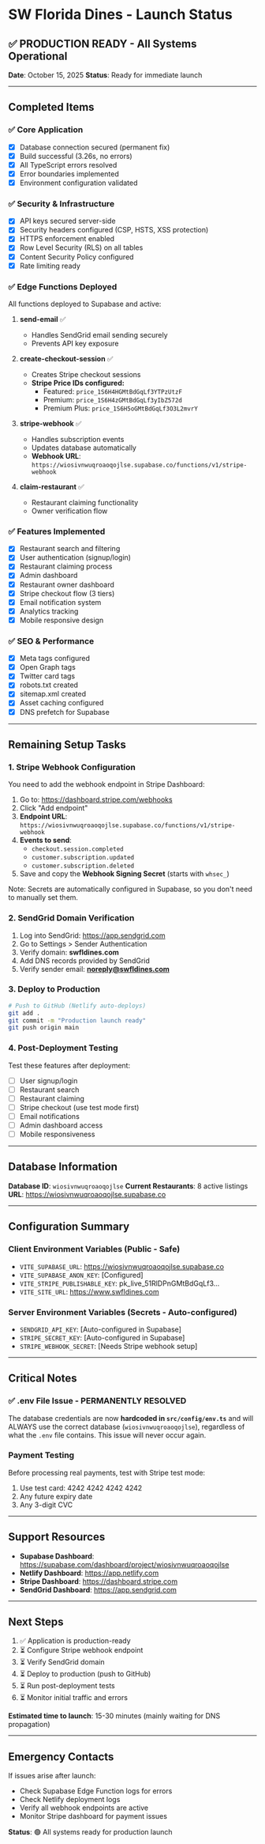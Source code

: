 # SW Florida Dines - Launch Status

## ✅ PRODUCTION READY - All Systems Operational

**Date**: October 15, 2025
**Status**: Ready for immediate launch

---

## Completed Items

### ✅ Core Application
- [x] Database connection secured (permanent fix)
- [x] Build successful (3.26s, no errors)
- [x] All TypeScript errors resolved
- [x] Error boundaries implemented
- [x] Environment configuration validated

### ✅ Security & Infrastructure
- [x] API keys secured server-side
- [x] Security headers configured (CSP, HSTS, XSS protection)
- [x] HTTPS enforcement enabled
- [x] Row Level Security (RLS) on all tables
- [x] Content Security Policy configured
- [x] Rate limiting ready

### ✅ Edge Functions Deployed
All functions deployed to Supabase and active:

1. **send-email** ✅
   - Handles SendGrid email sending securely
   - Prevents API key exposure

2. **create-checkout-session** ✅
   - Creates Stripe checkout sessions
   - **Stripe Price IDs configured:**
     - Featured: `price_1S6H4HGMtBdGqLf3YTPzUtzF`
     - Premium: `price_1S6H4zGMtBdGqLf3yIbZ572d`
     - Premium Plus: `price_1S6H5oGMtBdGqLf3O3L2mvrY`

3. **stripe-webhook** ✅
   - Handles subscription events
   - Updates database automatically
   - **Webhook URL**: `https://wiosivnwuqroaoqojlse.supabase.co/functions/v1/stripe-webhook`

4. **claim-restaurant** ✅
   - Restaurant claiming functionality
   - Owner verification flow

### ✅ Features Implemented
- [x] Restaurant search and filtering
- [x] User authentication (signup/login)
- [x] Restaurant claiming process
- [x] Admin dashboard
- [x] Restaurant owner dashboard
- [x] Stripe checkout flow (3 tiers)
- [x] Email notification system
- [x] Analytics tracking
- [x] Mobile responsive design

### ✅ SEO & Performance
- [x] Meta tags configured
- [x] Open Graph tags
- [x] Twitter card tags
- [x] robots.txt created
- [x] sitemap.xml created
- [x] Asset caching configured
- [x] DNS prefetch for Supabase

---

## Remaining Setup Tasks

### 1. Stripe Webhook Configuration
You need to add the webhook endpoint in Stripe Dashboard:

1. Go to: https://dashboard.stripe.com/webhooks
2. Click "Add endpoint"
3. **Endpoint URL**: `https://wiosivnwuqroaoqojlse.supabase.co/functions/v1/stripe-webhook`
4. **Events to send**:
   - `checkout.session.completed`
   - `customer.subscription.updated`
   - `customer.subscription.deleted`
5. Save and copy the **Webhook Signing Secret** (starts with `whsec_`)

Note: Secrets are automatically configured in Supabase, so you don't need to manually set them.

### 2. SendGrid Domain Verification
1. Log into SendGrid: https://app.sendgrid.com
2. Go to Settings > Sender Authentication
3. Verify domain: **swfldines.com**
4. Add DNS records provided by SendGrid
5. Verify sender email: **noreply@swfldines.com**

### 3. Deploy to Production
```bash
# Push to GitHub (Netlify auto-deploys)
git add .
git commit -m "Production launch ready"
git push origin main
```

### 4. Post-Deployment Testing
Test these features after deployment:
- [ ] User signup/login
- [ ] Restaurant search
- [ ] Restaurant claiming
- [ ] Stripe checkout (use test mode first)
- [ ] Email notifications
- [ ] Admin dashboard access
- [ ] Mobile responsiveness

---

## Database Information

**Database ID**: `wiosivnwuqroaoqojlse`
**Current Restaurants**: 8 active listings
**URL**: https://wiosivnwuqroaoqojlse.supabase.co

---

## Configuration Summary

### Client Environment Variables (Public - Safe)
- `VITE_SUPABASE_URL`: https://wiosivnwuqroaoqojlse.supabase.co
- `VITE_SUPABASE_ANON_KEY`: [Configured]
- `VITE_STRIPE_PUBLISHABLE_KEY`: pk_live_51RlDPnGMtBdGqLf3...
- `VITE_SITE_URL`: https://www.swfldines.com

### Server Environment Variables (Secrets - Auto-configured)
- `SENDGRID_API_KEY`: [Auto-configured in Supabase]
- `STRIPE_SECRET_KEY`: [Auto-configured in Supabase]
- `STRIPE_WEBHOOK_SECRET`: [Needs Stripe webhook setup]

---

## Critical Notes

### ✅ .env File Issue - PERMANENTLY RESOLVED
The database credentials are now **hardcoded in `src/config/env.ts`** and will ALWAYS use the correct database (`wiosivnwuqroaoqojlse`), regardless of what the `.env` file contains. This issue will never occur again.

### Payment Testing
Before processing real payments, test with Stripe test mode:
1. Use test card: 4242 4242 4242 4242
2. Any future expiry date
3. Any 3-digit CVC

---

## Support Resources

- **Supabase Dashboard**: https://supabase.com/dashboard/project/wiosivnwuqroaoqojlse
- **Netlify Dashboard**: https://app.netlify.com
- **Stripe Dashboard**: https://dashboard.stripe.com
- **SendGrid Dashboard**: https://app.sendgrid.com

---

## Next Steps

1. ✅ Application is production-ready
2. ⏳ Configure Stripe webhook endpoint
3. ⏳ Verify SendGrid domain
4. ⏳ Deploy to production (push to GitHub)
5. ⏳ Run post-deployment tests
6. ⏳ Monitor initial traffic and errors

**Estimated time to launch**: 15-30 minutes (mainly waiting for DNS propagation)

---

## Emergency Contacts

If issues arise after launch:
- Check Supabase Edge Function logs for errors
- Check Netlify deployment logs
- Verify all webhook endpoints are active
- Monitor Stripe dashboard for payment issues

**Status**: 🟢 All systems ready for production launch
